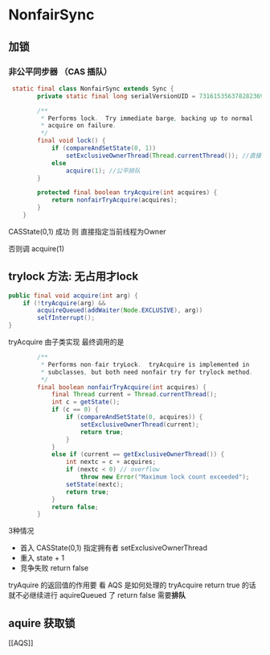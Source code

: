 # NonfairSync
## 加锁
### 非公平同步器 （CAS 插队）
```Java
 static final class NonfairSync extends Sync {
        private static final long serialVersionUID = 7316153563782823691L;

        /**
         * Performs lock.  Try immediate barge, backing up to normal
         * acquire on failure.
         */
        final void lock() {
            if (compareAndSetState(0, 1))
                setExclusiveOwnerThread(Thread.currentThread()); //直接CAS 成功 则不用处理排队逻辑了
            else
                acquire(1); //公平排队
        }

        protected final boolean tryAcquire(int acquires) {
            return nonfairTryAcquire(acquires);
        }
    }
```

CASState(0,1) 成功 则 直接指定当前线程为Owner

否则调 acquire(1) 

## trylock 方法: 无占用才lock
```Java
public final void acquire(int arg) {
    if (!tryAcquire(arg) &&
        acquireQueued(addWaiter(Node.EXCLUSIVE), arg))
        selfInterrupt(); 
}
```
tryAcquire 由子类实现 最终调用的是
```java
        /**
         * Performs non-fair tryLock.  tryAcquire is implemented in
         * subclasses, but both need nonfair try for trylock method.
         */
        final boolean nonfairTryAcquire(int acquires) {
            final Thread current = Thread.currentThread();
            int c = getState();
            if (c == 0) { 
                if (compareAndSetState(0, acquires)) {
                    setExclusiveOwnerThread(current);
                    return true;
                }
            }
            else if (current == getExclusiveOwnerThread()) {
                int nextc = c + acquires;
                if (nextc < 0) // overflow
                    throw new Error("Maximum lock count exceeded");
                setState(nextc);
                return true;
            }
            return false;
        }
```

3种情况
 - 首入 CASState(0,1) 指定拥有者 setExclusiveOwnerThread
 - 重入 state + 1
 - 竞争失败 return false 

tryAquire 的返回值的作用要 看 AQS 是如何处理的
tryAcquire return true 的话就不必继续进行 aquireQueued 了
return false 需要**排队**

## aquire 获取锁
[[AQS]]

